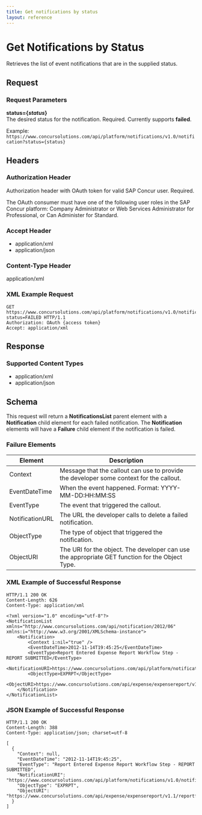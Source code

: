 ```yaml
---
title: Get notifications by status
layout: reference
---
```

# Get Notifications by Status

Retrieves the list of event notifications that are in the supplied status.

## Request <a name="request"></a>

### Request Parameters

**status={_status_}**  
The desired status for the notification. Required. Currently supports **failed**.

Example:  
`https://www.concursolutions.com/api/platform/notifications/v1.0/notification?status={status}`

## Headers

### Authorization Header

Authorization header with OAuth token for valid SAP Concur user. Required.

The OAuth consumer must have one of the following user roles in the SAP Concur platform: Company Administrator or Web Services Administrator for Professional, or Can Administer for Standard.

### Accept Header

* application/xml
* application/json

### Content-Type Header

application/xml

###  <a name="req-example"></a>XML Example Request

```http
GET https://www.concursolutions.com/api/platform/notifications/v1.0/notification?status=FAILED HTTP/1.1
Authorization: OAuth {access token}
Accept: application/xml
```

##  <a name="response"></a>Response

### Supported Content Types

* application/xml
* application/json

## <a name="schema"></a>Schema
This request will return a **NotificationsList** parent element with a **Notification** child element for each failed notification. The **Notification** elements will have a **Failure** child element if the notification is failed.

### Failure Elements

|  Element |  Description |
| --------| ------------- |
|  Context |  Message that the callout can use to provide the developer some context for the callout. |
|  EventDateTime |  When the event happened. Format: YYYY-MM-DD:HH:MM:SS |
|  EventType |  The event that triggered the callout. |
|  NotificationURL |  The URL the developer calls to delete a failed notification. |
|  ObjectType |  The type of object that triggered the notification. |
|  ObjectURI |  The URI for the object. The developer can use the appropriate GET function for the Object Type. |


###  <a name="res-examples"></a>XML Example of Successful Response

```http
HTTP/1.1 200 OK
Content-Length: 626
Content-Type: application/xml

<?xml version="1.0" encoding="utf-8"?>
<NotificationList xmlns="http://www.concursolutions.com/api/notification/2012/06" xmlns:i="http://www.w3.org/2001/XMLSchema-instance">
    <Notification>
        <Context i:nil="true" />
        <EventDateTime>2012-11-14T19:45:25</EventDateTime>
        <EventType>Report Entered Expense Report Workflow Step - REPORT SUBMITTED</EventType>
        <NotificationURI>https://www.concursolutions.com/api/platform/notifications/v1.0/notification/nOB1KNTDSWUcJPMV6dPDjNc$scu6EDbt9s</NotificationURI>
        <ObjectType>EXPRPT</ObjectType>
        <ObjectURI>https://www.concursolutions.com/api/expense/expensereport/v1.1/reportfulldetails/nxxKgLlnROzz$sHcpnRHQ$pALxamClaFfdC</ObjectURI>
    </Notification>
</NotificationList>
```

###  JSON Example of Successful Response

```http
HTTP/1.1 200 OK
Content-Length: 388
Content-Type: application/json; charset=utf-8

[
  {
    "Context": null,
    "EventDateTime": "2012-11-14T19:45:25",
    "EventType": "Report Entered Expense Report Workflow Step - REPORT SUBMITTED",
    "NotificationURI": "https://www.concursolutions.com/api/platform/notifications/v1.0/notification/nOB1KNTDSWUcJPMV6dPDjNc$scu6EDbt9s",
    "ObjectType": "EXPRPT",
    "ObjectURI": "https://www.concursolutions.com/api/expense/expensereport/v1.1/reportfulldetails/nxxKgLlnROzz$sHcpnRHQ$pALxamClaFfdC"
  }
]
```
